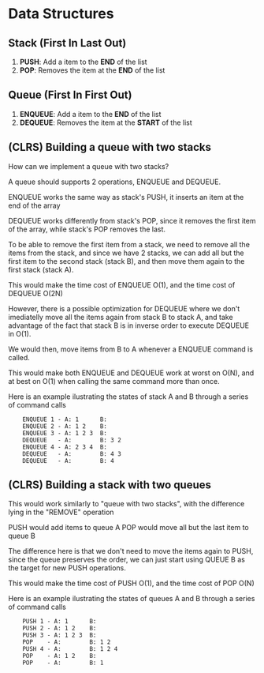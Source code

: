 # Data Structures

## Stack (**F**irst **I**n **L**ast **O**ut)

1. **PUSH**: Add a item to the **END** of the list
2. **POP**: Removes the item at the **END** of the list

## Queue (**F**irst **I**n **F**irst **O**ut)

1. **ENQUEUE**: Add a item to the **END** of the list
2. **DEQUEUE**: Removes the item at the **START** of the list

## (CLRS) Building a queue with two stacks

How can we implement a queue with two stacks?

A queue should supports 2 operations, ENQUEUE and DEQUEUE.

ENQUEUE works the same way as stack's PUSH, it inserts an item at the end of the array

DEQUEUE works differently from stack's POP, since it removes the first item of the array, while stack's POP removes the last.

To be able to remove the first item from a stack, we need to remove all the items from the stack, and since we have 2 stacks, we can add all but the first item to the second stack (stack B), and then move them again to the first stack (stack A).

This would make the time cost of ENQUEUE O(1), and the time cost of DEQUEUE O(2N)

However, there is a possible optimization for DEQUEUE where we don't imediatelly move all the items again from stack B to stack A, and take advantage of the fact that stack B is in inverse order to execute DEQUEUE in O(1).

We would then, move items from B to A whenever a ENQUEUE command is called.

This would make both ENQUEUE and DEQUEUE work at worst on O(N), and at best on O(1) when calling the same command more than once.

Here is an example ilustrating the states of stack A and B through a series of command calls

```
    ENQUEUE 1 - A: 1      B:
    ENQUEUE 2 - A: 1 2    B:
    ENQUEUE 3 - A: 1 2 3  B:
    DEQUEUE   - A:        B: 3 2
    ENQUEUE 4 - A: 2 3 4  B:
    DEQUEUE   - A:        B: 4 3
    DEQUEUE   - A:        B: 4
```

## (CLRS) Building a stack with two queues

This would work similarly to "queue with two stacks", with the difference lying in the "REMOVE" operation

PUSH would add items to queue A
POP would move all but the last item to queue B

The difference here is that we don't need to move the items again to PUSH, since the queue preserves the order, we can just start using QUEUE B as the target for new PUSH operations.

This would make the time cost of PUSH O(1), and the time cost of POP O(N)

Here is an example ilustrating the states of queues A and B through a series of command calls

```
    PUSH 1 - A: 1      B:
    PUSH 2 - A: 1 2    B:
    PUSH 3 - A: 1 2 3  B:
    POP    - A:        B: 1 2
    PUSH 4 - A:        B: 1 2 4
    POP    - A: 1 2    B:
    POP    - A:        B: 1
```
